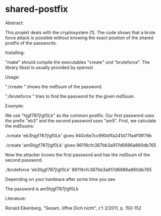 shared-postfix
===

Abstract:

This projekt deals with the cryptosystem [1]. The code shows that a
brute force attack is possible without knowing the exact position of
the shared postfix of the passwords.


Installing:

"make" should compile the executables "create" und "bruteforce". The
library libssl is usually provided by openssl.


Usage:

"./create <password>" shows the md5sum of the password.

"./bruteforce <hint> <md5sum of the password>" tries to find the
password for the given md5sum.


Example:

We use "hjgf787j!gf0Lk" as the common postfix. Our first password uses
the prefix "eb3" and the second password uses "am5". First, we
calculate the md5sums:

./create 'eb3hjgf787j!gf0Lk' gives 940c6e7cc990d1fa241d77fadf18f79b

./create 'am5hjgf787j!gf0Lk' gives 96119cfc387bb3a917d6686a860db765

Now the attacker knows the first password and has the md5sum of the
second password.

./bruteforce 'eb3hjgf787j!gf0Lk' 96119cfc387bb3a917d6686a860db765

Depending on your hardware after some time you see

The password is am5hjgf787j!gf0Lk


Literature:

Ronald Eikenberg, "Sesam, öffne Dich nicht", c't 2/2011, p. 150-152
